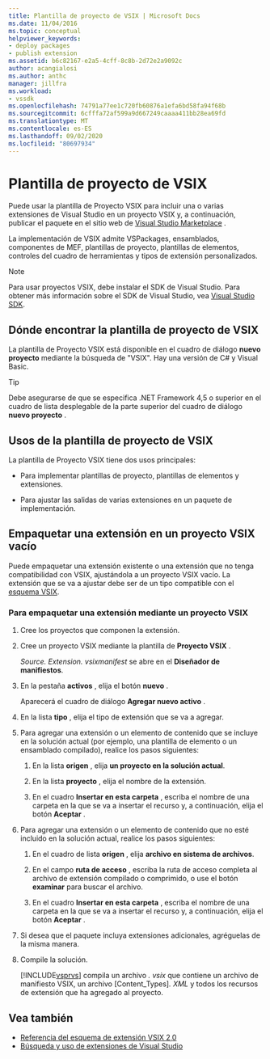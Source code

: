 ```yaml
---
title: Plantilla de proyecto de VSIX | Microsoft Docs
ms.date: 11/04/2016
ms.topic: conceptual
helpviewer_keywords:
- deploy packages
- publish extension
ms.assetid: b6c82167-e2a5-4cff-8c8b-2d72e2a9092c
author: acangialosi
ms.author: anthc
manager: jillfra
ms.workload:
- vssdk
ms.openlocfilehash: 74791a77ee1c720fb60876a1efa6bd58fa94f68b
ms.sourcegitcommit: 6cfffa72af599a9d667249caaaa411bb28ea69fd
ms.translationtype: MT
ms.contentlocale: es-ES
ms.lasthandoff: 09/02/2020
ms.locfileid: "80697934"
---
```

# <a name="vsix-project-template"></a>Plantilla de proyecto de VSIX

Puede usar la plantilla de Proyecto VSIX para incluir una o varias extensiones de Visual Studio en un proyecto VSIX y, a continuación, publicar el paquete en el sitio web de [Visual Studio Marketplace](https://marketplace.visualstudio.com/) .

 La implementación de VSIX admite VSPackages, ensamblados, componentes de MEF, plantillas de proyecto, plantillas de elementos, controles del cuadro de herramientas y tipos de extensión personalizados.

> [!NOTE]
> Para usar proyectos VSIX, debe instalar el SDK de Visual Studio. Para obtener más información sobre el SDK de Visual Studio, vea [Visual Studio SDK](../extensibility/visual-studio-sdk.md).

## <a name="where-to-find-the-vsix-project-template"></a>Dónde encontrar la plantilla de proyecto de VSIX

La plantilla de Proyecto VSIX está disponible en el cuadro de diálogo **nuevo proyecto** mediante la búsqueda de "VSIX".  Hay una versión de C# y Visual Basic.

> [!TIP]
> Debe asegurarse de que se especifica .NET Framework 4,5 o superior en el cuadro de lista desplegable de la parte superior del cuadro de diálogo **nuevo proyecto** .

## <a name="uses-of-the-vsix-project-template"></a>Usos de la plantilla de proyecto de VSIX

La plantilla de Proyecto VSIX tiene dos usos principales:

- Para implementar plantillas de proyecto, plantillas de elementos y extensiones.

- Para ajustar las salidas de varias extensiones en un paquete de implementación.

## <a name="packaging-an-extension-in-an-empty-vsix-project"></a>Empaquetar una extensión en un proyecto VSIX vacío

Puede empaquetar una extensión existente o una extensión que no tenga compatibilidad con VSIX, ajustándola a un proyecto VSIX vacío. La extensión que se va a ajustar debe ser de un tipo compatible con el [esquema VSIX](../extensibility/vsix-extension-schema-2-0-reference.md).

### <a name="to-package-an-extension-by-using-a-vsix-project"></a>Para empaquetar una extensión mediante un proyecto VSIX

1. Cree los proyectos que componen la extensión.

2. Cree un proyecto VSIX mediante la plantilla de **Proyecto VSIX** .

    *Source. Extension. vsixmanifest* se abre en el **Diseñador de manifiestos**.

3. En la pestaña **activos** , elija el botón **nuevo** .

    Aparecerá el cuadro de diálogo **Agregar nuevo activo** .

4. En la lista **tipo** , elija el tipo de extensión que se va a agregar.

5. Para agregar una extensión o un elemento de contenido que se incluye en la solución actual (por ejemplo, una plantilla de elemento o un ensamblado compilado), realice los pasos siguientes:

   1. En la lista **origen** , elija **un proyecto en la solución actual**.

   2. En la lista **proyecto** , elija el nombre de la extensión.

   3. En el cuadro **Insertar en esta carpeta** , escriba el nombre de una carpeta en la que se va a insertar el recurso y, a continuación, elija el botón **Aceptar** .

6. Para agregar una extensión o un elemento de contenido que no esté incluido en la solución actual, realice los pasos siguientes:

   1. En el cuadro de lista **origen** , elija **archivo en sistema de archivos**.

   2. En el campo **ruta de acceso** , escriba la ruta de acceso completa al archivo de extensión compilado o comprimido, o use el botón **examinar** para buscar el archivo.

   3. En el cuadro **Insertar en esta carpeta** , escriba el nombre de una carpeta en la que se va a insertar el recurso y, a continuación, elija el botón **Aceptar** .

7. Si desea que el paquete incluya extensiones adicionales, agréguelas de la misma manera.

8. Compile la solución.

    [!INCLUDE[vsprvs](../code-quality/includes/vsprvs_md.md)] compila un archivo *. vsix* que contiene un archivo de manifiesto VSIX, un archivo [Content_Types]*. XML* y todos los recursos de extensión que ha agregado al proyecto.

## <a name="see-also"></a>Vea también

- [Referencia del esquema de extensión VSIX 2,0](../extensibility/vsix-extension-schema-2-0-reference.md)
- [Búsqueda y uso de extensiones de Visual Studio](../ide/finding-and-using-visual-studio-extensions.md)
